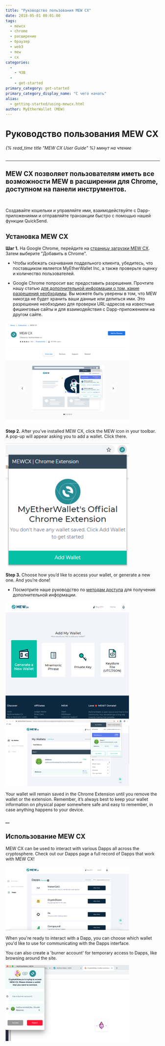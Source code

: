 ```yaml
---
title: "Руководство пользования MEW CX"
date: 2018-05-01 00:01:00
tags:
  - mewcx
  - chrome
  - расширение
  - браузер
  - web3
  - mew
  - cx
categories:
  - 
    - ЧЗВ
  - 
    - get-started
primary_category: get-started
primary_category_display_name: "С чего начать"
alias:
  - getting-started/using-mewcx.html
author: MyEtherWallet (MEW)
---
```


# **Руководство пользования MEW CX**

###### {% read_time title "MEW CX User Guide" %} минут на чтение

* * *

## MEW CX позволяет пользователям иметь все возможности MEW в расширении для Chrome, доступном на панели инструментов.

<br>

Создавайте кошельки и управляйте ими, взаимодействуйте с Dapp-приложениями и отправляйте транзакции быстро с помощью нашей функции QuickSend.

## **Установка MEW CX**

**Шаг 1.** На Google Chrome, перейдите на [страницу загрузки MEW CX](https://chrome.google.com/webstore/detail/myetherwallet-extension/nlbmnnijcnlegkjjpcfjclmcfggfefdm?hl=en). Затем выберите "Добавить в Chrome".

-   Чтобы избежать скачивания поддельного клиента, убедитесь, что поставщиком является MyEtherWallet Inc, а также проверьте оценку и количество пользователей.

-   Google Chrome попросит вас предоставить разрешения. Прочтите нашу статью [для дополнительной информации о том, какие разрешения необходимы](https://www.howtogeek.com/291095/why-do-chrome-extensions-need-all-your-data-on-the-websites-you-visit/). Вы можете быть уверены в том, что MEW никогда не будет хранить ваши данные или делиться ими. Это разрешение необходимо для проверки URL-адресов на известные фишинговые сайты и для взаимодействия с Dapp-приложением на другом сайте.

<div class="wrap-mobile-phone">
<img src="/images/posts/diving-deeper/MEWCX1.png" alt="Image of the MEW CX install page" width="80%">
</div>

**Step 2.** After you’ve installed MEW CX, click the MEW icon in your toolbar. A pop-up will appear asking you to add a wallet. Click there.

<div class="wrap-mobile-phone">
<img src="/images/posts/diving-deeper/MEWCX2.png" alt="Image of MEW CX 'add wallet'" width="80%">
</div>

**Step 3.** Choose how you’d like to access your wallet, or generate a new one. And you’re done!

-   Посмотрите наше руководство по [методам доступа](/@@@@@@/getting-started/how-to-access-your-wallet/) для получения дополнительной информации.

<div class="wrap-mobile-phone">
<img src="/images/posts/diving-deeper/MEWCX3.png" alt="Image of MEW CX 'generate a new wallet'" width="80%">
</div>

<div class="wrap-mobile-phone">
<img src="/images/posts/diving-deeper/MEWCX4.5.png" alt="Image of the MEW CX main page" width="80%">
</div>

Your wallet will remain saved in the Chrome Extension until you remove the wallet or the extension. Remember, it’s always best to keep your wallet information on physical paper somewhere safe and easy to remember, in case anything happens to your device.

##### \_\_

## **Использование MEW CX**

MEW CX can be used to interact with various Dapps all across the cryptosphere. Check out our Dapps page a full record of Dapps that work with MEW CX!

<div class="wrap-mobile-phone">
<img src="/images/posts/diving-deeper/MEWCX6.png" alt="Image of the MEW CX dapp store" width="80%">
</div>

When you're ready to interact with a Dapp, you can choose which wallet you'd like to use for communicating with the Dapps interface.

You can also create a 'burner account' for temporary access to Dapps, like browsing around the site. 

<div class="wrap-mobile-phone">
<img src="/images/posts/diving-deeper/MEWCX7.png" alt="Image of MEW CX connecting to a Dapp, Web3" width="80%">
</div>
